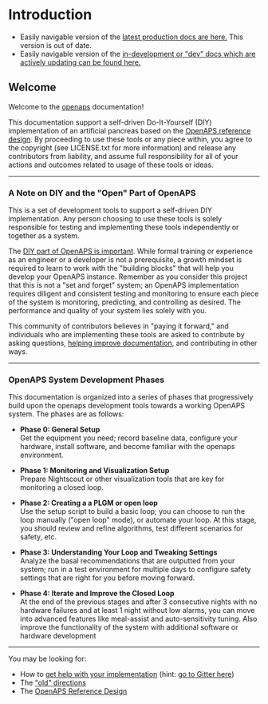 # Introduction

* Easily navigable version of the [latest production docs are here.](https://openaps.readthedocs.org/en/latest/index.html) This version is out of date.
* Easily navigable version of the [in-development or "dev" docs which are actively updating can be found here.](https://openaps.readthedocs.org/en/dev/index.html)

## Welcome

Welcome to the [openaps](https://github.com/openaps/) documentation!

This documentation support a self-driven Do-It-Yourself (DIY) implementation of an artificial pancreas based on the [OpenAPS reference design](http://openaps.org/open-artificial-pancreas-system-openaps-reference-design/). By proceeding to use these tools or any piece within, you agree to the copyright (see LICENSE.txt for more information) and release any contributors from liability, and assume full responsibility for all of your actions and outcomes related to usage of these tools or ideas.

----------
### A Note on DIY and the "Open" Part of OpenAPS
This is a set of development tools to support a self-driven DIY implementation.
Any person choosing to use these tools is solely responsible for testing and
implementing these tools independently or together as a system.

The [DIY part of OpenAPS is important](http://bit.ly/1NBbZtO). While formal training
or experience as an engineer or a developer is not a prerequisite, a growth
mindset is required to learn to work with the "building blocks" that will help
you develop your OpenAPS instance. Remember as you consider this project that
this is not a "set and forget" system; an OpenAPS implementation requires
diligent and consistent testing and monitoring to ensure each piece of the
system is monitoring, predicting, and controlling as desired.  The performance
and quality of your system lies solely with you.

This community of contributors believes in "paying it forward," and individuals
who are implementing these tools are asked to contribute by asking questions,
[helping improve documentation](docs/docs/Resources/my-first-pr.md), and
contributing in other ways.


----------
### OpenAPS System Development Phases

This documentation is organized into a series of phases that progressively
build upon the openaps development tools towards a working OpenAPS system.
The phases are as follows:

* **Phase 0: General Setup**<br>
Get the equipment you need; record baseline data, configure your hardware, install software, and become familiar with the openaps environment. 

* **Phase 1: Monitoring and Visualization Setup**<br>
Prepare Nightscout or other visualization tools that are key for monitoring a closed loop.

* **Phase 2: Creating a a PLGM or open loop**<br>
Use the setup script to build a basic loop; you can choose to run the loop manually ("open loop" mode), or automate your loop. At this stage, you should review and refine algorithms, test different scenarios for safety, etc.

* **Phase 3: Understanding Your Loop and Tweaking Settings**<br>
Analyze the basal recommendations that are outputted from your system; run in a test environment for multiple days to configure safety settings that are right for you before moving forward. 

* **Phase 4: Iterate and Improve the Closed Loop**<br>
At the end of the previous stages and after 3 consecutive nights with no hardware failures and at least 1 night without low alarms, you can move into advanced features like meal-assist and auto-sensitivity tuning. Also improve the functionality of the system with additional software or hardware development

----------
You may be looking for:
* How to [get help with your implementation](http://openaps.readthedocs.io/en/latest/docs/introduction/communication-support-channels.html) (hint: [go to Gitter here](https://gitter.im/nightscout/intend-to-bolus))
* The ["old" directions](http://openaps.readthedocs.io/en/latest/docs/walkthrough/manual/index.html)
* The [OpenAPS Reference Design](https://openaps.org/reference-design/) 
